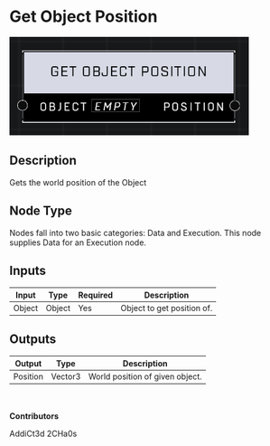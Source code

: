 # Get Object Position
![](../../../.gitbook/assets/get-object-position.png)
## Description
Gets the world position of the Object

## Node Type
Nodes fall into two basic categories: Data and Execution. This node supplies Data for an Execution node.

## Inputs
| Input | Type | Required | Description |
|------------------|------------------|----------|--------------------------------------------------------------|
| Object | Object | Yes | Object to get position of. |

## Outputs
| Output | Type | Description |
|------------------|------------------|--------------------------------------------------------------|
| Position | Vector3 | World position of given object. |

\
\
**Contributors**

AddiCt3d 2CHa0s